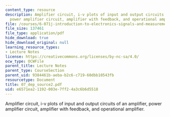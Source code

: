 ```yaml
---
content_type: resource
description: Amplifier circuit, i-v plots of input and output circuits of an amplifier,
  power amplifier circuit, amplifier with feedback, and operational amplifier.
file: /courses/6-071j-introduction-to-electronics-signals-and-measurement-spring-2006/e6571ea21192003e7ff24a3c6b6d5518_07_dep_source2.pdf
file_size: 137461
file_type: application/pdf
hide_download: true
hide_download_original: null
learning_resource_types:
- Lecture Notes
license: https://creativecommons.org/licenses/by-nc-sa/4.0/
ocw_type: OCWFile
parent_title: Lecture Notes
parent_type: CourseSection
parent_uid: 9384461b-aeba-b2c6-c719-60dbb10543fb
resourcetype: Document
title: 07_dep_source2.pdf
uid: e6571ea2-1192-003e-7ff2-4a3c6b6d5518
---
```

Amplifier circuit, i-v plots of input and output circuits of an amplifier, power amplifier circuit, amplifier with feedback, and operational amplifier.